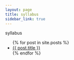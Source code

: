 ```yaml
---
layout: page
title: syllabus
sidebar_link: true
---
```


syllabus

<ul class="post-list">
	{% for post in site.posts %}
	<li>
		<a href="{{ post.url | prepend: site.baseurl | prepend: site.url }}">{{ post.title }}</a> 
	</li>
	{% endfor %}
</ul>

